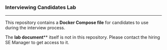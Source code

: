 ### Interviewing Candidates Lab
---
This repository contains a **Docker Compose file** for candidates to use during the interview process.

The **lab document**** itself is not in this repository. Please contact the hiring SE Manager to get access to it.
